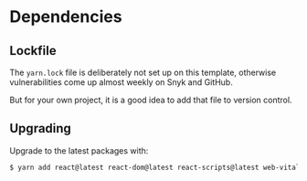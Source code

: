 # Dependencies

## Lockfile

The `yarn.lock` file is deliberately not set up on this template, otherwise vulnerabilities come up almost weekly on Snyk and GitHub.

But for your own project, it is a good idea to add that file to version control.


## Upgrading

Upgrade to the latest packages with:

```sh
$ yarn add react@latest react-dom@latest react-scripts@latest web-vitals@latest
